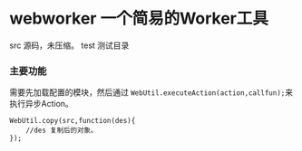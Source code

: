 # webworker  一个简易的Worker工具

src 源码，未压缩。
test 测试目录

### 主要功能

需要先加载配置的模块，然后通过
`WebUtil.executeAction(action,callfun);`来执行异步Action。
```
WebUtil.copy(src,function(des){
    //des 复制后的对象。
});
```
